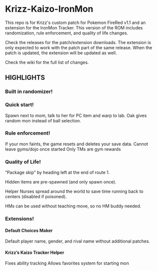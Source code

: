 # Krizz-Kaizo-IronMon
This repo is for Krizz's custom patch for Pokemon FireRed v1.1 and an extension for the IronMon Tracker. This version of the ROM includes randomization, rule enforcement, and quality of life changes.

Check the releases for the patch/extension downloads. The extension is only expected to work with the patch part of the same release. When the patch is updated, the extension will be updated as well.

Check the wiki for the full list of changes.


## HIGHLIGHTS

### Built in randomizer!

### Quick start! 
  Spawn next to mom, talk to her for PC item and warp to lab. 
  Oak gives random mon instead of ball selection.

### Rule enforcement!
  If your mon faints, the game resets and deletes your save data.
  Cannot leave gyms/dojo once started
  Only TMs are gym rewards

### Quality of Life!
  “Package skip” by heading left at the end of route 1.
  
  Hidden items are pre-spawned (and only spawn once).
  
  Helper Nurses spread around the world to save time running back to centers (disabled if poisoned).
  
  HMs can be used without teaching move, so no HM buddy needed.
  
### Extensions!
  #### Default Choices Maker

  Default player name, gender, and rival name without additional patches. 
  #### Krizz’s Kaizo Tracker Helper
    
  Fixes ability tracking
  Allows favorites system for starting mon
